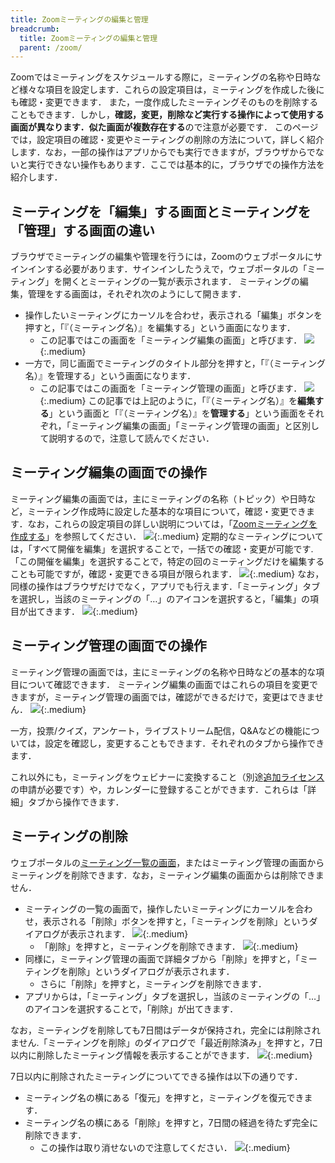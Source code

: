 ```yaml
---
title: Zoomミーティングの編集と管理
breadcrumb:
  title: Zoomミーティングの編集と管理
  parent: /zoom/
---
```


Zoomではミーティングをスケジュールする際に，ミーティングの名称や日時など様々な項目を設定します．これらの設定項目は，ミーティングを作成した後にも確認・変更できます． また，一度作成したミーティングそのものを削除することもできます．しかし，**確認，変更，削除など実行する操作によって使用する画面が異なります．似た画面が複数存在する**ので注意が必要です．
このページでは，設定項目の確認・変更やミーティングの削除の方法について，詳しく紹介します．なお，一部の操作はアプリからでも実行できますが，ブラウザからでないと実行できない操作もあります．ここでは基本的に，ブラウザでの操作方法を紹介します．

## ミーティングを「編集」する画面とミーティングを「管理」する画面の違い
ブラウザでミーティングの編集や管理を行うには，Zoomのウェブポータルにサインインする必要があります．サインインしたうえで，ウェブポータルの「ミーティング」を開くとミーティングの一覧が表示されます．
ミーティングの編集，管理をする画面は，それぞれ次のようにして開きます．
- 操作したいミーティングにカーソルを合わせ，表示される「編集」ボタンを押すと，「『（ミーティング名）』を編集する」という画面になります．
  - この記事ではこの画面を「ミーティング編集の画面」と呼びます．
![](1.png){:.medium}
- 一方で，同じ画面でミーティングのタイトル部分を押すと，「『（ミーティング名）』を管理する」という画面になります．
  - この記事ではこの画面を「ミーティング管理の画面」と呼びます．
![](1.png){:.medium}
この記事では上記のように，「『（ミーティング名）』を**編集する**」という画面と「『（ミーティング名）』を**管理する**」という画面をそれぞれ，「ミーティング編集の画面」「ミーティング管理の画面」と区別して説明するので，注意して読んでください．

## ミーティング編集の画面での操作
ミーティング編集の画面では，主にミーティングの名称（トピック）や日時など，ミーティング作成時に設定した基本的な項目について，確認・変更できます．なお，これらの設定項目の詳しい説明については，「[Zoomミーティングを作成する](https://utelecon.adm.u-tokyo.ac.jp/zoom/create_room/)」を参照してください．
![](1.png){:.medium}
定期的なミーティングについては，「すべて開催を編集」を選択することで，一括での確認・変更が可能です.「この開催を編集」を選択することで，特定の回のミーティングだけを編集することも可能ですが，確認・変更できる項目が限られます．
![](1.png){:.medium}
なお，同様の操作はブラウザだけでなく，アプリでも行えます．「ミーティング」タブを選択し，当該のミーティングの「…」のアイコンを選択すると，「編集」の項目が出てきます．
![](1.png){:.medium}

## ミーティング管理の画面での操作
ミーティング管理の画面では，主にミーティングの名称や日時などの基本的な項目について確認できます．
ミーティング編集の画面ではこれらの項目を変更できますが，ミーティング管理の画面では，確認ができるだけで，変更はできません．
![](1.png){:.medium}

一方，投票/クイズ，アンケート，ライブストリーム配信，Q&Aなどの機能については，設定を確認し，変更することもできます．それぞれのタブから操作できます．

これ以外にも，ミーティングをウェビナーに変換すること（別途[追加ライセンス](https://utelecon.adm.u-tokyo.ac.jp/zoom/license)の申請が必要です）や，カレンダーに登録することができます．これらは「詳細」タブから操作できます．

## ミーティングの削除
ウェブポータルの[ミーティング一覧の画面](https://u-tokyo-ac-jp.zoom.us/meeting)，またはミーティング管理の画面からミーティングを削除できます．なお，ミーティング編集の画面からは削除できません．

- ミーティングの一覧の画面で，操作したいミーティングにカーソルを合わせ，表示される「削除」ボタンを押すと，「ミーティングを削除」というダイアログが表示されます．
![](1.png){:.medium}
  - 「削除」を押すと，ミーティングを削除できます．
    ![](1.png){:.medium}
- 同様に，ミーティング管理の画面で詳細タブから「削除」を押すと，「ミーティングを削除」というダイアログが表示されます．
  - さらに「削除」を押すと，ミーティングを削除できます．
- アプリからは，「ミーティング」タブを選択し，当該のミーティングの「…」のアイコンを選択することで，「削除」が出てきます．

なお，ミーティングを削除しても7日間はデータが保持され，完全には削除されません.「ミーティングを削除」のダイアログで「最近削除済み」を押すと，7日以内に削除したミーティング情報を表示することができます．
![](1.png){:.medium}

7日以内に削除されたミーティングについてできる操作は以下の通りです．
- ミーティング名の横にある「復元」を押すと，ミーティングを復元できます．
- ミーティング名の横にある「削除」を押すと，7日間の経過を待たず完全に削除できます．
  - この操作は取り消せないので注意してください．
![](1.png){:.medium}

